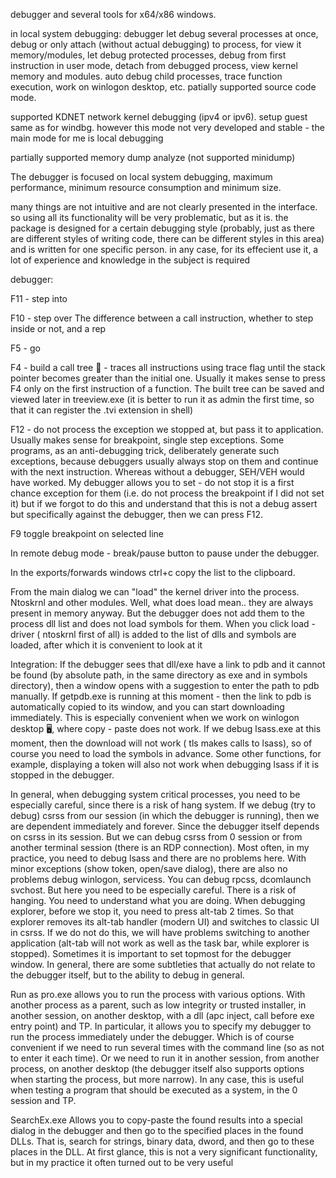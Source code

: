 debugger and several tools for x64/x86 windows.

in local system debugging:
debugger let debug several processes at once, debug or only attach (without actual debugging) to process, for view it memory/modules, let debug protected processes, debug from first instruction in user mode, detach from debugged process, view kernel memory and modules. auto debug child processes, trace function execution, work on winlogon desktop, etc. patially supported source code mode.

supported KDNET network kernel debugging (ipv4 or ipv6). setup guest same as for windbg.
however this mode not very developed and stable - the main mode for me is local debugging

partially supported memory dump analyze (not supported minidump)

The debugger is focused on local system debugging, maximum performance, minimum resource consumption and minimum size.

many things are not intuitive and are not clearly presented in the interface. so using all its functionality will be very problematic, but as it is. the package is designed for a certain debugging style (probably, just as there are different styles of writing code, there can be different styles in this area) and is written for one specific person. in any case, for its effecient use it, a lot of experience and knowledge in the subject is required


debugger:

F11 - step into

F10 - step over
The difference between a call instruction, whether to step inside or not, and a rep

F5 - go

F4 - build a call tree 🌲 - traces all instructions using trace flag until the stack pointer becomes greater than the initial one. Usually it makes sense to press F4 only on the first instruction of a function. The built tree can be saved and viewed later in treeview.exe (it is better to run it as admin the first time, so that it can register the .tvi extension in shell)

F12 - do not process the exception we stopped at, but pass it to application. Usually makes sense for breakpoint, single step exceptions. Some programs, as an anti-debugging trick, deliberately generate such exceptions, because debuggers usually always stop on them and continue with the next instruction. Whereas without a debugger, SEH/VEH would have worked. My debugger allows you to set - do not stop it is a first chance exception for them (i.e. do not process the breakpoint if I did not set it) but if we forgot to do this and understand that this is not a debug assert but specifically against the debugger, then we can press F12.

F9 toggle breakpoint on selected line

In remote debug mode - break/pause button to pause under the debugger.

In the exports/forwards windows ctrl+c copy the list to the clipboard.

From the main dialog we can "load" the kernel driver into the process. Ntoskrnl and other modules. Well, what does load mean.. they are always present in memory anyway. But the debugger does not add them to the process dll list and does not load symbols for them. When you click load - driver ( ntoskrnl first of all) is added to the list of dlls and symbols are loaded, after which it is convenient to look at it

Integration:
If the debugger sees that dll/exe have a link to pdb and it cannot be found (by absolute path, in the same directory as exe and in symbols directory), then a window opens with a suggestion to enter the path to pdb manually. If getpdb.exe is running at this moment - then the link to pdb is automatically copied to its window, and you can start downloading immediately. This is especially convenient when we work on winlogon desktop 🖥️, where copy - paste does not work. If we debug lsass.exe at this moment, then the download will not work ( tls makes calls to lsass), so of course you need to load the symbols in advance. Some other functions, for example, displaying a token will also not work when debugging lsass if it is stopped in the debugger.

In general, when debugging system critical processes, you need to be especially careful, since there is a risk of hang system. If we debug (try to debug) csrss from our session (in which the debugger is running), then we are dependent immediately and forever. Since the debugger itself depends on csrss in its session. But we can debug csrss from 0 session or from another terminal session (there is an RDP connection). Most often, in my practice, you need to debug lsass and there are no problems here. With minor exceptions (show token, open/save dialog), there are also no problems debug winlogon, servicess. You can debug rpcss, dcomlaunch svchost. But here you need to be especially careful. There is a risk of hanging. You need to understand what you are doing. When debugging explorer, before we stop it, you need to press alt-tab 2 times. So that explorer removes its alt-tab handler (modern UI) and switches to classic UI in csrss. If we do not do this, we will have problems switching to another application (alt-tab will not work as well as the task bar, while explorer is stopped). Sometimes it is important to set topmost for the debugger window. In general, there are some subtleties that actually do not relate to the debugger itself, but to the ability to debug in general.

Run as pro.exe allows you to run the process with various options. With another process as a parent, such as low integrity or trusted installer, in another session, on another desktop, with a dll (apc inject, call before exe entry point) and TP. In particular, it allows you to specify my debugger to run the process immediately under the debugger. Which is of course convenient if we need to run several times with the command line (so as not to enter it each time). Or we need to run it in another session, from another process, on another desktop (the debugger itself also supports options when starting the process, but more narrow). In any case, this is useful when testing a program that should be executed as a system, in the 0 session and TP.

SearchEx.exe
Allows you to copy-paste the found results into a special dialog in the debugger and then go to the specified places in the found DLLs. That is, search for strings, binary data, dword, and then go to these places in the DLL. At first glance, this is not a very significant functionality, but in my practice it often turned out to be very useful
